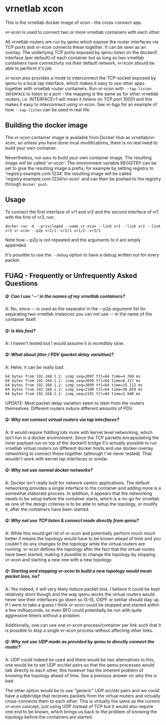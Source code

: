 vrnetlab xcon
=============
This is the vrnetlab docker image of xcon - the cross-connect app.

vr-xcon is used to connect two or more vrnetlab containers with each other.

All vrnetlab routers are run by qemu which expose the router interfaces via TCP
ports and vr-xcon connects these together. It can be seen as an overlay. The
underlying TCP ports exposed by qemu listen on the docker0 interface (per
default) of each container but as long as two vrnetlab containers have
connectivity via their default network, vr-xcon should be able to perform it's
job.

vr-xcon also provides a mode to interconnect the TCP-socket exposed by qemu to
a local tap interface, which makes it easy to use other apps together with
vrnetlab router containers. Run vr-xcon with `--tap-listen INTERFACE` to listen
to a port - the mapping is the same as for other vrnetlab routers, i.e.
INTERFACE=1 will mean it listens on TCP port 10001 and this makes it easy to
interconnect using vr-xcon. See vr-bgp for an example of how `--tap-listen` can
be used in real life.


Building the docker image
-------------------------
The vr-xcon container image is available from Docker Hub as vrnetlab/vr-xcon,
so unless you have done local modifications, there is no real need to build
your own container.

Nevertheless, run `make` to build your own container image. The resulting image
will be called 'vr-xcon'. The environment variable REGISTRY can be set to give
the resulting image a prefix, for example by setting registry to
'registry.example.com:1234' the resulting image will be called
'registry.example.com:1234/vr-xcon' and can then be pushed to the registry
through `docker push`.

Usage
-----
To connect the first interface of vr1 and vr2 and the second interface of vr1
with the first of vr3, run:
```
docker run -d --privileged --name vr-xcon --link vr1 --link vr2 --link vr3 vr-xcon --p2p vr1/1--vr2/1 vr1/2--vr3/1
```
Note how --p2p is not repeated and the arguments to it are simply appended.

It's possible to use the `--debug` option to have a debug written out for every
packet.

FUAQ - Frequently or Unfrequently Asked Questions
-------------------------------------------------
##### Q: Can I use '--' in the names of my vrnetlab containers?
A: No, since -- is used as the separator in the --p2p argument list for
separating two vrnetlab instances you can not use -- in the name of the
container itself.

##### Q: Is this fast?
A: I haven't tested but I would assume it is incredibly slow.

##### Q: What about jitter / PDV (packet delay variation)?
A: Hehe, it can be really bad:

    64 bytes from 192.168.1.2: icmp_seq=2097 ttl=64 time=4.769 ms
    64 bytes from 192.168.1.2: icmp_seq=2098 ttl=64 time=8.317 ms
    64 bytes from 192.168.1.2: icmp_seq=2099 ttl=64 time=15.112 ms
    64 bytes from 192.168.1.2: icmp_seq=2100 ttl=64 time=38.859 ms
    64 bytes from 192.168.1.2: icmp_seq=2101 ttl=64 time=1.940 ms

UPDATE: Most packet delay variation seem to stem from the routers themselves.
Different routers induce different amounts of PDV.

##### Q: Why not connect virtual routers via tap interfaces?
A: It would require fiddling lots more with kernel level networking, which
isn't fun in a docker environment. Since the TCP packets encapsulating the
inner payload run on top of the docker0 bridge it's actually possible to run
vrnetlab virtual routers on different docker hosts and use docker overlay
networking to connect these together (although I've never tested). That
wouldn't work with kernel tap interfaces or similar.

##### Q: Why not use normal docker networks?
A: Docker isn't really built for network centric applications. The default
networking provides a single interface to the container and adding more is a
somewhat elaborate process. In addition, it appears that the networking needs
to be setup before the container starts, which is a no-go for vrnetlab as one
of the design criterias is to be able to setup the topology, or modify it,
after the containers have been started.

##### Q: Why not use TCP listen & connect mode directly from qemu?
A: While this would get rid of vr-xcon and potentially perform much much
better it means the topology would have to be known ahead of time and you
couldn't do any changes to the topology while the virtual routers are running.
vr-xcon defines the topology after the fact that the virtual routes have been
started, making it possible to change the topology by stopping vr-xcon and
starting a new one with a new topology.

##### Q: Starting and stopping vr-xcon to build a new topology would mean packet loss, no?
A: Yes indeed, it will very likely induce packet loss. I believe it could be
kept relatively short though and the way qemu works the virtual routers would
never see their interfaces go down so IS-IS, OSPF or similar should stay up. If
I were to take a guess I think vr-xcon could be stopped and started within a
few milliseconds, so even BFD could potentially be run with quite aggressive
timers without a problem.

Additionally, one can use one vr-xcon process/container per link such that it
is possible to stop a single vr-xcon process without affecting other links.

##### Q: Why not use UDP mode as provided by qemu to directly connect the router?
A: UDP could indeed be used and there would be two alternatives to this, one
would be to set UDP src/dst pairs so that the qemu processes would talk
directly to each other, this however has the inherent problem of knowing the
topology ahead of time. See a previous answer on why this is bad.

The other option would be to use "generic" UDP src/dst pairs and we could have
a udpbridge that receives packets from the virtual routers and virtually
cross-connects them to each other. This is virtually the same as the current
vr-xcon concept, just using UDP instead of TCP but it would also require one
end to be known, which brings us back to the problem of knowing the topology
before the containers are started.
